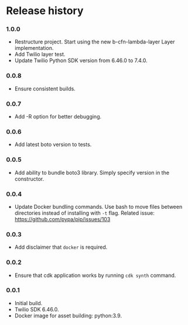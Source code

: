 # Release history

### 1.0.0
* Restructure project. Start using the new b-cfn-lambda-layer Layer implementation.
* Add Twilio layer test.
* Update Twilio Python SDK version from 6.46.0 to 7.4.0.

### 0.0.8
* Ensure consistent builds.

### 0.0.7
* Add -R option for better debugging.

### 0.0.6
* Add latest boto version to tests.

### 0.0.5
* Add ability to bundle boto3 library. Simply specify
version in the constructor.

### 0.0.4
* Update Docker bundling commands. Use bash to move files between directories instead of installing with `-t` flag.
Related issue: https://github.com/pypa/pip/issues/103

### 0.0.3
* Add disclaimer that `docker` is required.

### 0.0.2
* Ensure that cdk application works by running `cdk synth` command.

### 0.0.1
* Initial build.
* Twilio SDK 6.46.0.
* Docker image for asset building: python:3.9.